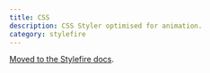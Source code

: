 ```yaml
---
title: CSS
description: CSS Styler optimised for animation.
category: stylefire
---
```


[Moved to the Stylefire docs](/stylefire/api/styler/html).